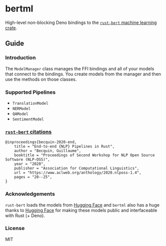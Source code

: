 # bertml

High-level non-blocking Deno bindings to the
[`rust-bert` machine learning crate](https://crates.io/crates/rust-bert).

## Guide

### Introduction

The `ModelManager` class manages the FFI bindings and all of your models that
connect to the bindings. You create models from the manager and then use the
methods on those classes.

### Supported Pipelines

- `TranslationModel`
- `NERModel`
- `QAModel`
- `SentimentModel`

### [`rust-bert` citations](https://github.com/guillaume-be/rust-bert#citation)

```
@inproceedings{becquin-2020-end,
    title = "End-to-end {NLP} Pipelines in Rust",
    author = "Becquin, Guillaume",
    booktitle = "Proceedings of Second Workshop for NLP Open Source Software (NLP-OSS)",
    year = "2020",
    publisher = "Association for Computational Linguistics",
    url = "https://www.aclweb.org/anthology/2020.nlposs-1.4",
    pages = "20--25",
}
```

### Acknowledgements

`rust-bert` loads the models from [Hugging Face](https://huggingface.co/) and
`bertml` also has a huge thanks to [Hugging Face](https://huggingface.co/) for
making these models public and interfaceable with Rust (+ Deno).

### License

MIT
